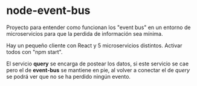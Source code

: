 # node-event-bus

Proyecto para entender como funcionan los "event bus" en un entorno de microservicios para que la perdida de información sea mínima.

Hay un pequeño cliente con React y 5 microservicios distintos. Activar todos con "npm start".

El servicio **query** se encarga de postear los datos, si este servicio se cae pero el de **event-bus** se mantiene en pie, al volver a conectar el de *query* se podrá ver que no se ha perdido ningún evento.
